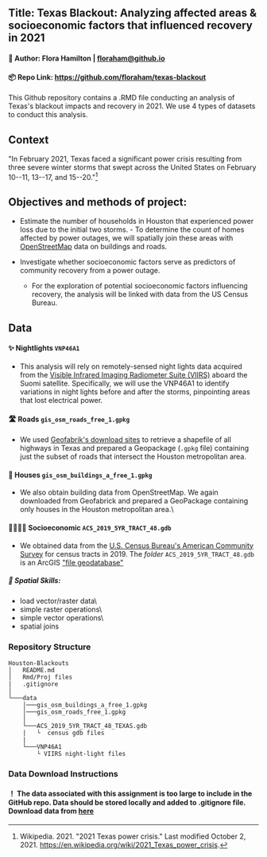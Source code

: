 
## Title: Texas Blackout: Analyzing affected areas & socioeconomic factors that influenced recovery in 2021
#### 🤠 Author: Flora Hamilton | floraham@github.io 


#### 📦 Repo Link: https://github.com/floraham/texas-blackout
This Github repository contains a .RMD file conducting an analysis of Texas's blackout impacts and recovery in 2021. We use 4 types of datasets to conduct this analysis. 

## Context 
"In February 2021, Texas faced a significant power crisis resulting from three severe winter storms that swept across the United States on February 10--11, 13--17, and 15--20."[^1]
[^1]: Wikipedia. 2021. "2021 Texas power crisis." Last modified October 2, 2021. <https://en.wikipedia.org/wiki/2021_Texas_power_crisis>.

## Objectives and methods of project:
-    Estimate the number of households in Houston that experienced power loss due to the initial two storms.
    -   To determine the count of homes affected by power outages, we will spatially join these areas with [OpenStreetMap](https://www.openstreetmap.org/#map=4/38.01/-95.84) data on buildings and roads.

-   Investigate whether socioeconomic factors serve as predictors of community recovery from a power outage.
    -   For the exploration of potential socioeconomic factors influencing recovery, the analysis will be linked with data from the US Census Bureau.


## Data 

#### ✨ Nightlights `VNP46A1`
- This analysis will rely on remotely-sensed night lights data acquired from the [Visible Infrared Imaging Radiometer Suite (VIIRS)](https://en.wikipedia.org/wiki/Visible_Infrared_Imaging_Radiometer_Suite) aboard the Suomi satellite. Specifically, we will use the VNP46A1 to identify variations in night lights before and after the storms, pinpointing areas that lost electrical power.

#### 🛣️ Roads  `gis_osm_roads_free_1.gpkg`
- We used [Geofabrik's download sites](https://download.geofabrik.de/) to retrieve a shapefile of all highways in Texas and prepared a Geopackage (`.gpkg` file) containing just the subset of roads that intersect the Houston metropolitan area. 

#### 🏡 Houses  `gis_osm_buildings_a_free_1.gpkg`
- We also obtain building data from OpenStreetMap. We again downloaded from Geofabrick and prepared a GeoPackage containing only houses in the Houston metropolitan area.\

#### 👨‍👩‍👧‍👦 Socioeconomic `ACS_2019_5YR_TRACT_48.gdb`
- We obtained data from the [U.S. Census Bureau's American Community Survey](https://www.census.gov/programs-surveys/acs) for census tracts in 2019. The *folder* `ACS_2019_5YR_TRACT_48.gdb` is an ArcGIS ["file geodatabase"](https://desktop.arcgis.com/en/arcmap/latest/manage-data/administer-file-gdbs/file-geodatabases.htm)


##### 💪 Spatial Skills:
-   load vector/raster data\
-   simple raster operations\
-   simple vector operations\
-   spatial joins

### Repository Structure 
```
Houston-Blackouts
│   README.md
│   Rmd/Proj files
|   .gitignore     
│
└───data
    │───gis_osm_buildings_a_free_1.gpkg
    │───gis_osm_roads_free_1.gpkg
    │
    └───ACS_2019_5YR_TRACT_48_TEXAS.gdb
    |   └  census gdb files
    |
    └───VNP46A1
        └ VIIRS night-light files
``` 

### Data Download Instructions
#### ！ The data associated with this assignment is too large to include in the GitHub repo. Data should be stored locally and added to .gitignore file. Download data from [here](https://drive.google.com/file/d/1bTk62xwOzBqWmmT791SbYbHxnCdjmBtw/view?usp=sharing)
